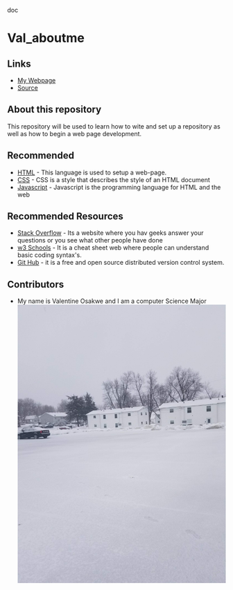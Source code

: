 doc








# Val_aboutme

## Links
* [My Webpage](https://github.com/Valoderah)
* [Source](https://valoderah.github.io/Val_aboutme/)


## About this repository

This repository will be used to learn how to wite and set up a repository as well as how to begin a web page development.

## Recommended


- [HTML](https://www.w3schools.com/html/) - This language is used to setup a web-page.
- [CSS](https://www.w3schools.com/css/) - CSS is a style that describes the style of an HTML document
- [Javascript](https://www.javascript.com/) - Javascript is the programming language for HTML and the web

## Recommended Resources

- [Stack Overflow](https://stackoverflow.com/) - Its a website where you hav geeks answer your questions or you see what other people have done
- [w3 Schools](https://www.w3schools.com/) - It is a cheat sheet web where people can understand basic coding syntax's.
- [Git Hub](https://github.com/) - it is a free and open source distributed version control system.

## Contributors
- My name is Valentine Osakwe and I am a computer Science Major
 ![Maryville In Winter](20190118_153824.jpg)